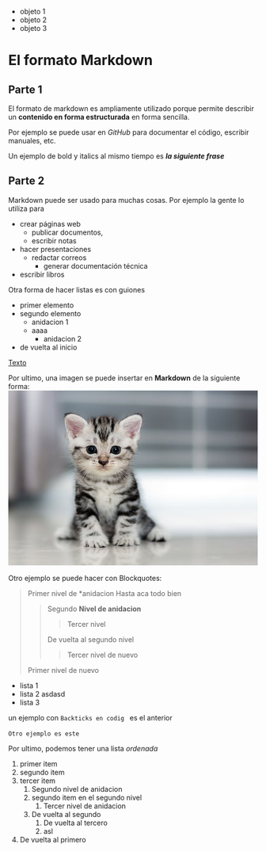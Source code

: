 * objeto 1
* objeto 2
* objeto 3



# El formato Markdown




## Parte 1


El formato de markdown es ampliamente utilizado porque permite describir un **contenido en forma estructurada** en forma sencilla.


Por ejemplo se puede usar en *GitHub* para documentar el código, escribir manuales, etc.

Un ejemplo de bold y italics al mismo tiempo es ***la siguiente frase***


## Parte 2

Markdown puede ser usado para muchas cosas. Por ejemplo la gente lo utiliza para


* crear páginas web
    * publicar documentos, 
    * escribir notas
* hacer presentaciones
    * redactar correos
        * generar documentación técnica
* escribir libros 

Otra forma de hacer listas es con guiones

- primer elemento
- segundo elemento
    - anidacion 1
    - aaaa
        - anidacion 2
- de vuelta al inicio

[Texto](https://www.google.cl/maps)

Por ultimo, una imagen se puede insertar en **Markdown** de la siguiente forma: ![Descripcion de imagen](DefM3PPXcAABTmm.jpg)

Otro ejemplo se puede hacer con Blockquotes:

> Primer nivel de *anidacion
> Hasta aca todo bien
>> Segundo **Nivel de anidacion**
>>> Tercer nivel
>>
>> De vuelta al segundo nivel
>>> Tercer nivel de nuevo
>
> Primer nivel de nuevo


* lista 1
* lista 2 asdasd
* lista 3

un ejemplo con ``Backticks en codig `` es el anterior

``Otro ejemplo es este``


Por ultimo, podemos tener una lista *ordenada*

1. primer item
4. segundo item
6. tercer item
    1. Segundo nivel de anidacion
    66. segundo item en el segundo nivel
        1. Tercer nivel de anidacion
    99. De vuelta al segundo
        1. De vuelta al tercero
        6. asl
4. De vuelta al primero

